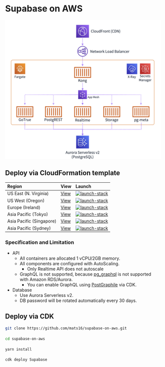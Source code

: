 # Supabase on AWS

![architecture-diagram](docs/images/architecture-diagram.png)

## Deploy via CloudFormation template

| Region | View | Launch |
|:--|:--|:--|
| US East (N. Virginia) | [View](https://supabase-on-aws-us-east-1.s3.amazonaws.com/latest/Supabase.template.json) | [![launch-stack](https://s3.amazonaws.com/cloudformation-examples/cloudformation-launch-stack.png)][us-east-1] |
| US West (Oregon) | [View](https://supabase-on-aws-us-west-2.s3.amazonaws.com/latest/Supabase.template.json) | [![launch-stack](https://s3.amazonaws.com/cloudformation-examples/cloudformation-launch-stack.png)][us-west-2] |
| Europe (Ireland) | [View](https://supabase-on-aws-eu-west-1.s3.amazonaws.com/latest/Supabase.template.json) | [![launch-stack](https://s3.amazonaws.com/cloudformation-examples/cloudformation-launch-stack.png)][eu-west-1] |
| Asia Pacific (Tokyo) | [View](https://supabase-on-aws-ap-northeast-1.s3.amazonaws.com/latest/Supabase.template.json) | [![launch-stack](https://s3.amazonaws.com/cloudformation-examples/cloudformation-launch-stack.png)][ap-northeast-1] |
| Asia Pacific (Singapore) | [View](https://supabase-on-aws-ap-southeast-1.s3.amazonaws.com/latest/Supabase.template.json) | [![launch-stack](https://s3.amazonaws.com/cloudformation-examples/cloudformation-launch-stack.png)][ap-southeast-1] |
| Asia Pacific (Sydney) | [View](https://supabase-on-aws-ap-southeast-2.s3.amazonaws.com/latest/Supabase.template.json) | [![launch-stack](https://s3.amazonaws.com/cloudformation-examples/cloudformation-launch-stack.png)][ap-southeast-2] |

[us-east-1]: https://us-east-1.console.aws.amazon.com/cloudformation/home#/stacks/create/review?stackName=Supabase&templateURL=https://supabase-on-aws-us-east-1.s3.amazonaws.com/latest/Supabase.template.json&param_SesRegion=us-east-1
[us-west-2]: https://us-west-2.console.aws.amazon.com/cloudformation/home#/stacks/create/review?stackName=Supabase&templateURL=https://supabase-on-aws-us-west-2.s3.amazonaws.com/latest/Supabase.template.json&param_SesRegion=us-west-2
[eu-west-1]: https://eu-west-1.console.aws.amazon.com/cloudformation/home#/stacks/create/review?stackName=Supabase&templateURL=https://supabase-on-aws-eu-west-1.s3.amazonaws.com/latest/Supabase.template.json&param_SesRegion=eu-west-1
[ap-northeast-1]: https://ap-northeast-1.console.aws.amazon.com/cloudformation/home#/stacks/create/review?stackName=Supabase&templateURL=https://supabase-on-aws-ap-northeast-1.s3.amazonaws.com/latest/Supabase.template.json&param_SesRegion=ap-northeast-1
[ap-southeast-1]: https://ap-southeast-1.console.aws.amazon.com/cloudformation/home#/stacks/create/review?stackName=Supabase&templateURL=https://supabase-on-aws-ap-southeast-1.s3.amazonaws.com/latest/Supabase.template.json&param_SesRegion=ap-southeast-1
[ap-southeast-2]: https://ap-southeast-2.console.aws.amazon.com/cloudformation/home#/stacks/create/review?stackName=Supabase&templateURL=https://supabase-on-aws-ap-southeast-2.s3.amazonaws.com/latest/Supabase.template.json&param_SesRegion=ap-southeast-2

### Specification and Limitation

- API
  - All containers are allocated 1 vCPU/2GB memory.
  - All components are configured with AutoScaling.
    - Only Realtime API does not autoscale
  - GraphQL is not supported, because [pg_graphql](https://github.com/supabase/pg_graphql) is not supported with Amazon RDS/Aurora.
    - You can enable GraphQL using [PostGraphile](https://www.graphile.org/postgraphile/) via CDK.
- Database
  - Use Aurora Serverless v2.
  - DB password will be rotated automatically every 30 days.


## Deploy via CDK

```bash
git clone https://github.com/mats16/supabase-on-aws.git

cd supabase-on-aws

yarn install

cdk deploy Supabase
```
